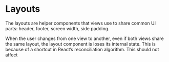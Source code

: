 # Layouts

The layouts are helper components that views use to share common UI parts: header, footer, screen width, side padding.

When the user changes from one view to another, even if both views share the same layout, the layout component is loses its internal state. This is because of a shortcut in React’s reconciliation algorithm. This should not affect
